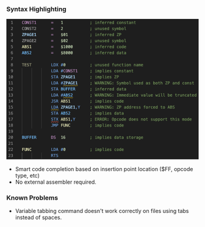


### Syntax Highlighting
<img src="images/highlighting.png"/>


* Smart code completion based on insertion point location ($FF, opcode type, etc)
* No external assembler required.



### Known Problems
* Variable tabbing command doesn't work correctly on files using tabs instead of spaces.
